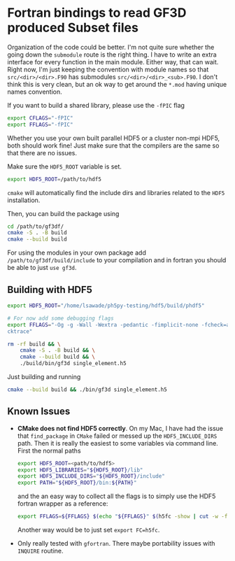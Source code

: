 # Fortran bindings to read GF3D produced Subset files

Organization of the code could be better. I'm not quite sure whether the going
down the `submodule` route is the right thing. I have to write an extra
interface for every function in the main module. Either way, that can wait.
Right now, I'm just keeping the convention with module names so that
`src/<dir>/<dir>.F90` has submodules `src/<dir>/<dir>_<sub>.F90`. I don't think
this is very clean, but an ok way to get around the `*.mod` having unique names
convention.

If you want to build a shared library, please use the `-fPIC` flag
```bash
export CFLAGS="-fPIC"
export FFLAGS="-fPIC"
```

Whether you use your own built parallel HDF5 or a cluster non-mpi HDF5, both
should work fine! Just make sure that the compilers are the same so that there
are no issues.

Make sure the `HDF5_ROOT` variable is set.
```bash
export HDF5_ROOT=/path/to/hdf5
```

`cmake` will automatically find the include dirs and libraries related to the
`HDF5` installation.

Then, you can build the package using

```bash
cd /path/to/gf3df/
cmake -S . -B build
cmake --build build
```

For using the modules in your own package add `/path/to/gf3df/build/include` to
your compilation and in fortran you should be able to just `use gf3d`.


## Building with HDF5

```bash
export HDF5_ROOT="/home/lsawade/ph5py-testing/hdf5/build/phdf5"

# For now add some debugging flags
export FFLAGS="-Og -g -Wall -Wextra -pedantic -fimplicit-none -fcheck=all -fba
cktrace"

rm -rf build && \
    cmake -S . -B build && \
    cmake --build build && \
    ./build/bin/gf3d single_element.h5
```

Just building and running

```bash
cmake --build build && ./bin/gf3d single_element.h5
```

## Known Issues

- **CMake does not find HDF5 correctly**. On my Mac, I have
  had the issue that `find_package` in `CMake` failed or messed up the
  `HDF5_INCLUDE_DIRS` path. Then it is really the easiest to some variables via
  command line. First the normal paths
  ```bash
  export HDF5_ROOT=<path/to/hdf5>
  export HDF5_LIBRARIES="${HDF5_ROOT}/lib"
  export HDF5_INCLUDE_DIRS="${HDF5_ROOT}/include"
  export PATH="${HDF5_ROOT}/bin:${PATH}"
  ```
  and the an easy way to collect all the flags is to simply use the HDF5 fortran
  wrapper as a reference:
  ```bash
  export FFLAGS=${FFLAGS} $(echo "${FFLAGS}" $(h5fc -show | cut -w -f '2-60'))
  ```
  Another way would be to just set `export FC=h5fc`.

- Only really tested with `gfortran`. There maybe portability issues with `INQUIRE`
routine.